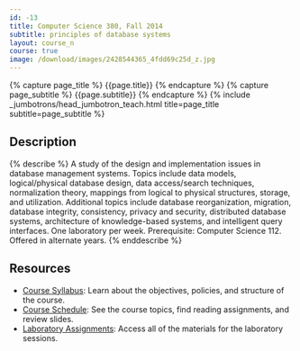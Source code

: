 ```yaml
---
id: -13
title: Computer Science 380, Fall 2014
subtitle: principles of database systems
layout: course_n
course: true
image: /download/images/2428544365_4fdd69c25d_z.jpg
---
```


{% capture page_title %} {{page.title}} {% endcapture %}
{% capture page_subtitle %} {{page.subtitle}} {% endcapture %}
{% include _jumbotrons/head_jumbotron_teach.html title=page_title subtitle=page_subtitle %}

## Description

{% describe %}
A study of the design and implementation issues in database management systems.  Topics include data models,
logical/physical database design, data access/search techniques, normalization theory, mappings from logical to physical
structures, storage, and utilization. Additional topics include database reorganization, migration, database integrity,
consistency, privacy and security, distributed database systems, architecture of knowledge-based systems, and
intelligent query interfaces. One laboratory per week.  Prerequisite: Computer Science 112. Offered in alternate years.
{% enddescribe %}

## Resources

<ul class="fa-ul">

<li><i class="fa-li fa fa-arrow-right"></i><a href="{{site.baseurl}}teaching/cs380F2014/provide/syllabus/cs380F2014-syllabus.pdf"
class="major">Course Syllabus</a>: Learn about the objectives, policies, and structure of the course.

<li><i class="fa-li fa fa-arrow-right"></i><a href="{{site.baseurl}}teaching/cs380F2014/schedule/"
class="major">Course Schedule</a>: See the course topics, find reading assignments, and review slides.

<li><i class="fa-li fa fa-arrow-right"></i><a href="{{site.baseurl}}teaching/cs380F2014/laboratories/"
class="major">Laboratory Assignments</a>: Access all of the materials for the laboratory sessions.

</ul>
